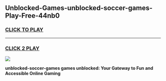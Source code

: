 
## Unblocked-Games-unblocked-soccer-games-Play-Free-44nb0
<h3>
<a href="https://premium76.site?title=unblocked-soccer-games&ref=09A">CLICK TO PLAY</a></h3>
<hr>

<h3>
<a href="https://premium76.site?title=unblocked-soccer-games&ref=09A">CLICK 2 PLAY</a>
  
</h3>

<a href="https://premium76.site?title=unblocked-soccer-games&ref=09A"><img src="https://clearcache.store/games.png"></a>


**unblocked-soccer-games games unblocked: Your Gateway to Fun and Accessible Online Gaming**
